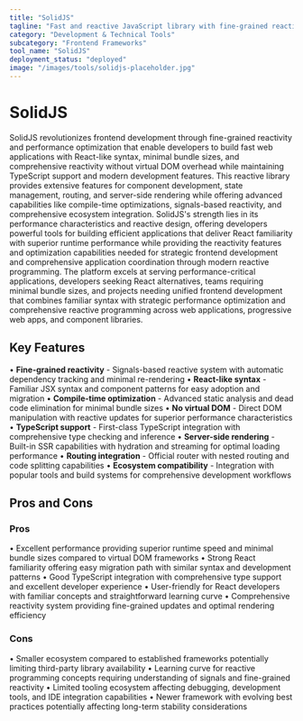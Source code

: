 ```yaml
---
title: "SolidJS"
tagline: "Fast and reactive JavaScript library with fine-grained reactivity system"
category: "Development & Technical Tools"
subcategory: "Frontend Frameworks"
tool_name: "SolidJS"
deployment_status: "deployed"
image: "/images/tools/solidjs-placeholder.jpg"
---
```


# SolidJS

SolidJS revolutionizes frontend development through fine-grained reactivity and performance optimization that enable developers to build fast web applications with React-like syntax, minimal bundle sizes, and comprehensive reactivity without virtual DOM overhead while maintaining TypeScript support and modern development features. This reactive library provides extensive features for component development, state management, routing, and server-side rendering while offering advanced capabilities like compile-time optimizations, signals-based reactivity, and comprehensive ecosystem integration. SolidJS's strength lies in its performance characteristics and reactive design, offering developers powerful tools for building efficient applications that deliver React familiarity with superior runtime performance while providing the reactivity features and optimization capabilities needed for strategic frontend development and comprehensive application coordination through modern reactive programming. The platform excels at serving performance-critical applications, developers seeking React alternatives, teams requiring minimal bundle sizes, and projects needing unified frontend development that combines familiar syntax with strategic performance optimization and comprehensive reactive programming across web applications, progressive web apps, and component libraries.

## Key Features

• **Fine-grained reactivity** - Signals-based reactive system with automatic dependency tracking and minimal re-rendering
• **React-like syntax** - Familiar JSX syntax and component patterns for easy adoption and migration
• **Compile-time optimization** - Advanced static analysis and dead code elimination for minimal bundle sizes
• **No virtual DOM** - Direct DOM manipulation with reactive updates for superior performance characteristics
• **TypeScript support** - First-class TypeScript integration with comprehensive type checking and inference
• **Server-side rendering** - Built-in SSR capabilities with hydration and streaming for optimal loading performance
• **Routing integration** - Official router with nested routing and code splitting capabilities
• **Ecosystem compatibility** - Integration with popular tools and build systems for comprehensive development workflows

## Pros and Cons

### Pros
• Excellent performance providing superior runtime speed and minimal bundle sizes compared to virtual DOM frameworks
• Strong React familiarity offering easy migration path with similar syntax and development patterns
• Good TypeScript integration with comprehensive type support and excellent developer experience
• User-friendly for React developers with familiar concepts and straightforward learning curve
• Comprehensive reactivity system providing fine-grained updates and optimal rendering efficiency

### Cons
• Smaller ecosystem compared to established frameworks potentially limiting third-party library availability
• Learning curve for reactive programming concepts requiring understanding of signals and fine-grained reactivity
• Limited tooling ecosystem affecting debugging, development tools, and IDE integration capabilities
• Newer framework with evolving best practices potentially affecting long-term stability considerations